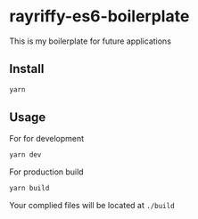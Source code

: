 rayriffy-es6-boilerplate
========================

This is my boilerplate for future applications

Install
-------

```bash
yarn
```

Usage
-----

For for development

```bash
yarn dev
```

For production build

```bash
yarn build
```

Your complied files will be located at `./build`